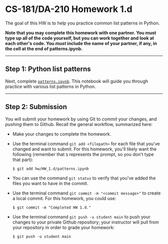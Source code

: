 # CS-181/DA-210 Homework 1.d

The goal of this HW is to help you practice common list patterns in Python.

**Note that you may complete this homework with one partner.  You must type up all of the code yourself, but you can work together and look at each other's code.  You _must_ include the name of your partner, if any, in the cell at the end of patterns.ipynb.**

---

## Step 1: Python list patterns

Next, complete [`patterns.ipynb`](patterns.ipynb).  This notebook will guide you through practice with various list patterns in Python.

---

## Step 2: Submission

You will submit your homework by using Git to *commit* your changes, and *pushing* them to Github.  Recall the general workflow, summarized here:

- Make your changes to complete the homework.

- Use the terminal command `git add <filepath>` for each file that you've changed and want to submit.  For this homework, you'll likely want the following (remember that `$` represents the prompt, so you don't type that part):

    ```
    $ git add hw/HW_1.d/patterns.ipynb
    ```

- You can use the command `git status` to verify that you've added the files you want to have in the commit.

- Use the terminal command `git commit -m "<commit message>"` to create a local commit.  For this homework, you could use:

    ```
    $ git commit -m "Completed HW 1.d."
    ```

- Use the terminal command `git push -u student main` to push your changes to your private Github repository; your instructor will pull from your repository in order to grade your homework:

    ```
    $ git push -u student main
    ```